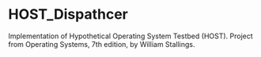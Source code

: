 HOST_Dispathcer
===============

Implementation of Hypothetical Operating System Testbed (HOST). Project from Operating Systems, 7th edition, by William Stallings.
